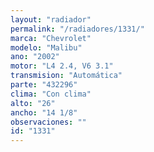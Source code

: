 ```yaml
---
layout: "radiador"
permalink: "/radiadores/1331/"
marca: "Chevrolet"
modelo: "Malibu"
ano: "2002"
motor: "L4 2.4, V6 3.1"
transmision: "Automática"
parte: "432296"
clima: "Con clima"
alto: "26"
ancho: "14 1/8"
observaciones: ""
id: "1331"
---
```


